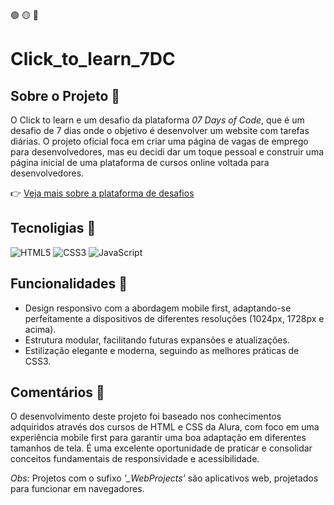 🟢 🟡 🔴

# Click_to_learn_7DC

## Sobre o Projeto :paperclip:

O Click to learn e um desafio da plataforma *07 Days of Code*, que é um desafio de 7 dias onde o objetivo é desenvolver um website com tarefas diárias. O projeto oficial foca em criar uma página de vagas de emprego para desenvolvedores, mas eu decidi dar um toque pessoal e construir uma página inicial de uma plataforma de cursos online voltada para desenvolvedores.

👉 [Veja mais sobre a plataforma de desafios](https://7daysofcode.io/)


## Tecnoligias :gem:

![HTML5](https://img.shields.io/badge/html5-%23E34F26.svg?style=for-the-badge&logo=html5&logoColor=white)
![CSS3](https://img.shields.io/badge/css3-%231572B6.svg?style=for-the-badge&logo=css3&logoColor=white)
![JavaScript](https://img.shields.io/badge/javascript-%23323330.svg?style=for-the-badge&logo=javascript&logoColor=%23F7DF1E)


## Funcionalidades :rocket:

- Design responsivo com a abordagem mobile first, adaptando-se perfeitamente a dispositivos de diferentes resoluções (1024px, 1728px e acima).
- Estrutura modular, facilitando futuras expansões e atualizações.
- Estilização elegante e moderna, seguindo as melhores práticas de CSS3.


## Comentários :speech_balloon:

O desenvolvimento deste projeto foi baseado nos conhecimentos adquiridos através dos cursos de HTML e CSS da Alura, com foco em uma experiência mobile first para garantir uma boa adaptação em diferentes tamanhos de tela. É uma excelente oportunidade de praticar e consolidar conceitos fundamentais de responsividade e acessibilidade.

*Obs:* Projetos com o sufixo *'_WebProjects'* são aplicativos web, projetados para funcionar em navegadores.
